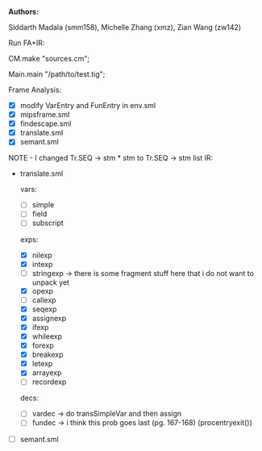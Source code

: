 **Authors:**

Siddarth Madala (smm158), Michelle Zhang (xmz), Zian Wang (zw142) 

Run FA+IR:

CM.make "sources.cm";

Main.main "/path/to/test.tig";



Frame Analysis:
- [x] modify VarEntry and FunEntry in env.sml
- [x]  mipsframe.sml
- [x]  findescape.sml
- [x]  translate.sml
- [x]  semant.sml

NOTE - I changed Tr.SEQ -> stm * stm to Tr.SEQ -> stm list 
IR:
- translate.sml

    vars:
    - [ ] simple
    - [ ] field
    - [ ] subscript

    exps:
    - [x] nilexp
    - [x] intexp
    - [ ] stringexp -> there is some fragment stuff here that i do not want to unpack yet 
    - [x] opexp
    - [ ] callexp
    - [x] seqexp
    - [x] assignexp
    - [x] ifexp
    - [x] whileexp
    - [x] forexp
    - [x] breakexp
    - [x] letexp
    - [x] arrayexp
    - [ ] recordexp

    decs:
    - [ ] vardec -> do transSimpleVar and then assign 
    - [ ] fundec -> i think this prob goes last (pg. 167-168) (procentryexit())

- [ ] semant.sml
